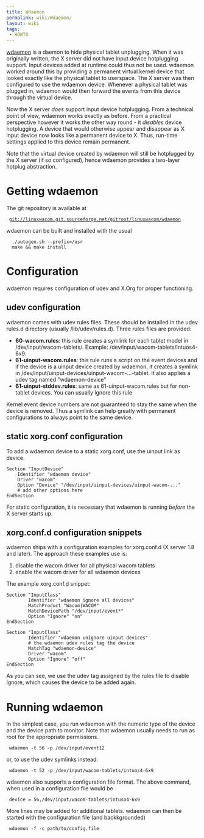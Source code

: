 ```yaml
---
title: Wdaemon
permalink: wiki/Wdaemon/
layout: wiki
tags:
 - HOWTO
---
```


[wdaemon](wdaemon "wikilink") is a daemon to hide physical tablet
unplugging. When it was originally written, the X server did not have
input device hotplugging support. Input devices added at runtime could
thus not be used. wdaemon worked around this by providing a permanent
virtual kernel device that looked exactly like the physical tablet to
userspace. The X server was then configured to use the wdaemon device.
Whenever a physical tablet was plugged in, wdaemon would then forward
the events from this device through the virtual device.

Now the X server *does* support input device hotplugging. From a
technical point of view, wdaemon works exactly as before. From a
practical perspective however it works the other way round - it
*disables* device hotplugging. A device that would otherwise appear and
disappear as X input device now looks like a permanent device to X.
Thus, run-time settings applied to this device remain permanent.

Note that the virtual device created by wdaemon will still be hotplugged
by the X server (if so configured), hence wdaemon provides a two-layer
hotplug abstraction.

Getting wdaemon
===============

The git repository is available at

` `[`git://linuxwacom.git.sourceforge.net/gitroot/linuxwacom/wdaemon`](git://linuxwacom.git.sourceforge.net/gitroot/linuxwacom/wdaemon)

wdaemon can be built and installed with the usual

`  ./autogen.sh --prefix=/usr`  
`  make && make install`

Configuration
=============

wdaemon requires configuration of udev and X.Org for proper functioning.

udev configuration
------------------

wdaemon comes with udev rules files. These should be installed in the
udev rules.d directory (usually /lib/udev/rules.d). Three rules files
are provided:

-   **60-wacom.rules**: this rule creates a symlink for each tablet
    model in /dev/input/wacom-tablets/. Example:
    /dev/input/wacom-tablets/intuos4-6x9.
-   **61-uinput-wacom.rules**: this rule runs a script on the event
    devices and if the device is a uinput device created by wdaemon, it
    creates a symlink in
    /dev/input/uinput-devices/uinput-wacom-...-tablet. It also applies a
    udev tag named "wdaemon-device"
-   **61-uinput-stddev.rules**: same as 61-uinput-wacom.rules but for
    non-tablet devices. You can usually ignore this rule

Kernel event device numbers are not guaranteed to stay the same when the
device is removed. Thus a symlink can help greatly with permanent
configurations to always point to the same device.

static xorg.conf configuration
------------------------------

To add a wdaemon device to a static xorg.conf, use the uinput link as
device.

    Section "InputDevice"
        Identifier "wdaemon device"
        Driver "wacom"
        Option "Device" "/dev/input/uinput-devices/uinput-wacom-..."
        # add other options here
    EndSection

For static configuration, it is necessary that wdaemon is running
*before* the X server starts up.

xorg.conf.d configuration snippets
----------------------------------

wdaemon ships with a configuration examples for xorg.conf.d (X server
1.8 and later). The approach these examples use is:

1.  disable the wacom driver for all physical wacom tablets
2.  enable the wacom driver for all wdaemon devices

The example xorg.conf.d snippet:

    Section "InputClass"
            Identifier "wdaemon ignore all devices"
            MatchProduct "Wacom|WACOM"
            MatchDevicePath "/dev/input/event*"
            Option "Ignore" "on"
    EndSection

    Section "InputClass"
            Identifier "wdaemon unignore uinput devices"
            # the wdaemon udev rules tag the device
            MatchTag "wdaemon-device"
            Driver "wacom"
            Option "Ignore" "off"
    EndSection

As you can see, we use the udev tag assigned by the rules file to
disable Ignore, which causes the device to be added again.

Running wdaemon
===============

In the simplest case, you run wdaemon with the numeric type of the
device and the device path to monitor. Note that wdaemon usually needs
to run as root for the appropriate permissions.

` wdaemon -t 56 -p /dev/input/event12 `

or, to use the udev symlinks instead:

` wdaemon -t 52 -p /dev/input/wacom-tablets/intuos4-6x9`

wdaemon also supports a configuration file format. The above command,
when used in a configuration file would be

` device = 56,/dev/input/wacom-tablets/intuso4-6x9`

More lines may be added for additional tablets. wdaemon can then be
started with the configuration file (and backkgrounded)

` wdaemon -f -c path/to/config.file`
